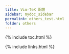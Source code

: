 ```yaml
---
title: Vim-TeX 配置
sidebar: mydoc_sidebar
permalink: others_test.html
folder: others
---
```


{% include toc.html %}

{% include links.html %}